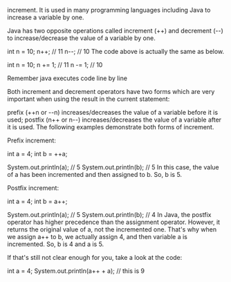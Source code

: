  increment. It is used in many programming languages including Java to increase a variable by one. 
 
 Java has two opposite operations called increment (++) and decrement (--) to increase/decrease the value of a variable by one.

int n = 10;
n++; // 11
n--; // 10
The code above is actually the same as below.

int n = 10;
n += 1; // 11
n -= 1; // 10

Remember java executes code line by line 

Both increment and decrement operators have two forms which are very important when using the result in the current statement:

prefix (++n or --n) increases/decreases the value of a variable before it is used;
postfix (n++ or n--) increases/decreases the value of a variable after it is used.
The following examples demonstrate both forms of increment.

Prefix increment:

int a = 4;
int b = ++a;

System.out.println(a); // 5
System.out.println(b); // 5
In this case, the value of a has been incremented and then assigned to b. So, b is 5.

Postfix increment:

int a = 4;
int b = a++;

System.out.println(a); // 5
System.out.println(b); // 4
In Java, the postfix operator has higher precedence than the assignment operator. However, it returns the original value of a, not the incremented one.
That's why when we assign a++ to b, we actually assign 4, and then variable a is incremented. So, b is 4 and a is 5.

If that's still not clear enough for you, take a look at the code:

int a = 4;
System.out.println(a++ + a); // this is 9

